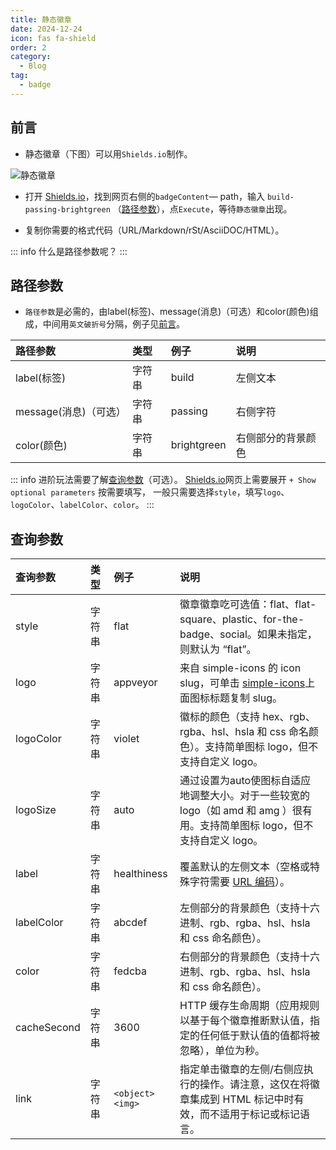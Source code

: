 ```yaml
---
title: 静态徽章
date: 2024-12-24
icon: fas fa-shield
order: 2
category:
  - Blog
tag:
  - badge
---
```


## 前言

- 静态徽章（下图）可以用`Shields.io`制作。

![静态徽章](https://img.shields.io/badge/build-passing-brightgreen)

- 打开 [Shields.io](https://shields.io/badges)，找到网页右侧的`badgeContent`— path，输入 `build-passing-brightgreen` （[路径参数](#路径参数)），点`Execute`，等待`静态徽章`出现。

- 复制你需要的格式代码（URL/Markdown/rSt/AsciiDOC/HTML）。

::: info
什么是路径参数呢？
:::

## 路径参数

- `路径参数`是必需的，由label(标签)、message(消息)（可选）和color(颜色)组成，中间用`英文破折号`分隔，例子见[前言](#前言)。

|路径参数|类型|例子|说明|
|:--|:--|:--|:--|
|label(标签)|字符串|build|左侧文本|
|message(消息)（可选）|字符串|passing|右侧字符|
|color(颜色)|字符串|brightgreen|右侧部分的背景颜色|

::: info
进阶玩法需要了解[查询参数](#查询参数)（可选）。 [Shields.io](https://shields.io/badges)网页上需要展开 `+ Show optional parameters` 按需要填写，
一般只需要选择`style`，填写`logo`、`logoColor`、`labelColor`、`color`。
:::

## 查询参数

|查询参数|类型|例子|说明|
|:--|:--|:--|:--|
|style|字符串|flat|徽章徽章吃可选值：flat、flat-square、plastic、for-the-badge、social。如果未指定，则默认为 “flat”。|
|logo|字符串|appveyor|来自 simple-icons 的 icon slug，可单击 [simple-icons](https://simpleicons.org/)上面图标标题复制 slug。|
|logoColor|字符串|violet|徽标的颜色（支持 hex、rgb、rgba、hsl、hsla 和 css 命名颜色）。支持简单图标 logo，但不支持自定义 logo。|
|logoSize|字符串|auto|通过设置为auto使图标自适应地调整大小。对于一些较宽的 logo（如 amd 和 amg ）很有用。支持简单图标 logo，但不支持自定义 logo。|
|label|字符串|healthiness|覆盖默认的左侧文本（空格或特殊字符需要 [URL 编码](https://developer.mozilla.org/en-US/docs/Glossary/percent-encoding)）。|
|labelColor|字符串|abcdef|左侧部分的背景颜色（支持十六进制、rgb、rgba、hsl、hsla 和 css 命名颜色）。|
|color|字符串|fedcba|右侧部分的背景颜色（支持十六进制、rgb、rgba、hsl、hsla 和 css 命名颜色）。|
|cacheSecond|字符串|3600|HTTP 缓存生命周期（应用规则以基于每个徽章推断默认值，指定的任何低于默认值的值都将被忽略），单位为秒。|
|link|字符串|`<object><img>`|指定单击徽章的左侧/右侧应执行的操作。请注意，这仅在将徽章集成到 HTML 标记中时有效，而不适用于标记或标记语言。|














